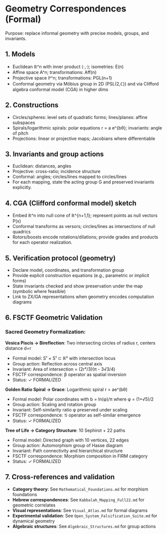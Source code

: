 # Geometry Correspondences (Formal)

Purpose: replace informal geometry with precise models, groups, and invariants.

## 1. Models
- Euclidean ℝ^n with inner product ⟨·,·⟩; isometries: E(n)
- Affine space A^n; transformations: Aff(n)
- Projective space ℙ^n; transformations: PGL(n+1)
- Conformal geometry via Möbius group in 2D (PSL(2,ℂ)) and via Clifford algebra conformal model (CGA) in higher dims

## 2. Constructions
- Circles/spheres: level sets of quadratic forms; lines/planes: affine subspaces
- Spirals/logarithmic spirals: polar equations r = a e^{bθ}; invariants: angle of pitch
- Projections: linear or projective maps; Jacobians where differentiable

## 3. Invariants and group actions
- Euclidean: distances, angles
- Projective: cross-ratio; incidence structure
- Conformal: angles; circles/lines mapped to circles/lines
- For each mapping, state the acting group G and preserved invariants explicitly.

## 4. CGA (Clifford conformal model) sketch
- Embed ℝ^n into null cone of ℝ^{n+1,1}; represent points as null vectors P(x)
- Conformal transforms as versors; circles/lines as intersections of null quadrics
- Rotors/boosts encode rotations/dilations; provide grades and products for each operator realization.

## 5. Verification protocol (geometry)
- Declare model, coordinates, and transformation group
- Provide explicit construction equations (e.g., parametric or implicit forms)
- State invariants checked and show preservation under the map (symbolic where feasible)
- Link to ZX/GA representations when geometry encodes computation diagrams

## 6. FSCTF Geometric Validation

### Sacred Geometry Formalization:
**Vesica Piscis → Bireflection**: Two intersecting circles of radius r, centers distance d=r
- Formal model: S¹ × S¹ ⊂ ℝ² with intersection locus
- Group action: Reflection across central axis
- Invariant: Area of intersection = (2r²/3)(π - 3√3/4)
- FSCTF correspondence: β operator as spatial inversion
- Status: ✓ FORMALIZED

**Golden Ratio Spiral → Grace**: Logarithmic spiral r = ae^(bθ)
- Formal model: Polar coordinates with b = ln(φ)/π where φ = (1+√5)/2
- Group action: Scaling and rotation group
- Invariant: Self-similarity ratio φ preserved under scaling
- FSCTF correspondence: 𝒢 operator as self-similar emergence
- Status: ✓ FORMALIZED

**Tree of Life → Category Structure**: 10 Sephirot + 22 paths
- Formal model: Directed graph with 10 vertices, 22 edges
- Group action: Automorphism group of Hasse diagram
- Invariant: Path connectivity and hierarchical structure
- FSCTF correspondence: Morphism composition in FIRM category
- Status: ✓ FORMALIZED

## 7. Cross-references and validation
- **Category theory**: See `Mathematical_Foundations.md` for morphism foundations
- **Hebrew correspondences**: See `Kabbalah_Mapping_Full22.md` for geometric correlates
- **Visual representations**: See `Visual_Atlas.md` for formal diagrams
- **Experimental validation**: See `Open_System_Falsification_Suite.md` for dynamical geometry
- **Algebraic structures**: See `Algebraic_Structures.md` for group actions
